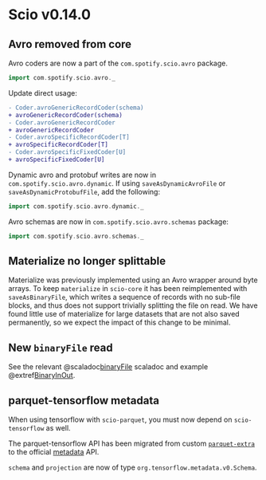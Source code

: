 # Scio v0.14.0

## Avro removed from core

Avro coders are now a part of the `com.spotify.scio.avro` package.
```scala
import com.spotify.scio.avro._
```

Update direct usage:
```diff
- Coder.avroGenericRecordCoder(schema)
+ avroGenericRecordCoder(schema)
- Coder.avroGenericRecordCoder
+ avroGenericRecordCoder
- Coder.avroSpecificRecordCoder[T]
+ avroSpecificRecordCoder[T]
- Coder.avroSpecificFixedCoder[U]
+ avroSpecificFixedCoder[U]
```

Dynamic avro and protobuf writes are now in `com.spotify.scio.avro.dynamic`.
If using `saveAsDynamicAvroFile` or `saveAsDynamicProtobufFile`, add the following:
```scala
import com.spotify.scio.avro.dynamic._
```

Avro schemas are now in `com.spotify.scio.avro.schemas` package:
```scala
import com.spotify.scio.avro.schemas._
```

## Materialize no longer splittable

Materialize was previously implemented using an Avro wrapper around byte arrays.
To keep `materialize` in `scio-core` it has been reimplemented with `saveAsBinaryFile`, which writes a sequence of records with no sub-file blocks, and thus does not support trivially splitting the file on read.
We have found little use of materialize for large datasets that are not also saved permanently, so we expect the impact of this change to be minimal.

## New `binaryFile` read

See the relevant @scaladoc[binaryFile](com.spotify.scio.ScioContext#binaryFile(path:String,reader:com.spotify.scio.io.BinaryIO.BinaryFileReader,compression:org.apache.beam.sdk.io.Compression,emptyMatchTreatment:org.apache.beam.sdk.io.fs.EmptyMatchTreatment,suffix:String):com.spotify.scio.values.SCollection[Array[Byte]]) scaladoc and example @extref[BinaryInOut](example:BinaryInOut).

## parquet-tensorflow metadata

When using tensorflow with `scio-parquet`, you must now depend on `scio-tensorflow` as well.

The parquet-tensorflow API has been migrated from custom [`parquet-extra`](https://github.com/nevillelyh/parquet-extra)
to the official [metadata](https://github.com/tensorflow/metadata) API.

`schema` and `projection` are now of type `org.tensorflow.metadata.v0.Schema`.
